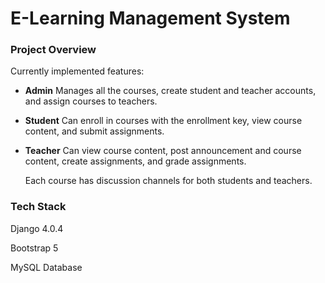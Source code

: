 
# E-Learning Management System

### Project Overview

Currently implemented features:
- **Admin** Manages all the courses, create student and teacher accounts, and assign courses to teachers.
- **Student** Can enroll in courses with the enrollment key, view course content, and submit assignments.
- **Teacher** Can view course content, post announcement and course content, create assignments, and grade assignments.

    Each course has discussion channels for both students and teachers.

### Tech Stack
Django 4.0.4

Bootstrap 5

MySQL Database
















